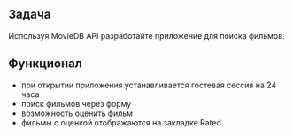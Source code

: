 ## Задача
Используя MovieDB API разработайте приложение для поиска фильмов.

## Функционал

- при открытии приложения устанавливается гостевая сессия на 24 часа
- поиск фильмов через форму
- возможность оценить фильм
- фильмы с оценкой отображаются на закладке Rated
